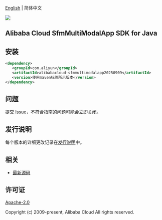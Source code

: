[English](README.md) | 简体中文

![](https://aliyunsdk-pages.alicdn.com/icons/AlibabaCloud.svg)

## Alibaba Cloud SfmMultiModalApp SDK for Java

## 安装

```xml
<dependency>
   <groupId>com.aliyun</groupId>
   <artifactId>alibabacloud-sfmmultimodalapp20250909</artifactId>
   <version>使用maven标签所示版本</version>
</dependency>
```

## 问题

[提交 Issue](https://github.com/aliyun/alibabacloud-java-async-sdk/issues/new)，不符合指南的问题可能会立即关闭。

## 发行说明

每个版本的详细更改记录在[发行说明](./ChangeLog.txt)中。

## 相关

- [最新源码](https://github.com/aliyun/alibabacloud-async-java-sdk/)

## 许可证

[Apache-2.0](http://www.apache.org/licenses/LICENSE-2.0)

Copyright (c) 2009-present, Alibaba Cloud All rights reserved.
